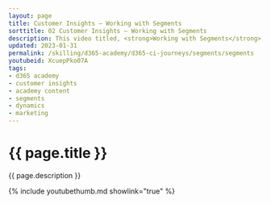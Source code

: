 ```yaml
---
layout: page
title: Customer Insights — Working with Segments
sorttitle: 02 Customer Insights — Working with Segments
description: This video titled, <strong>Working with Segments</strong>, follows the process of creating a variety of Segments to leverage in Customer journeys. 
updated: 2023-01-31
permalink: /skilling/d365-academy/d365-ci-journeys/segments/segments
youtubeid: XcuepPko07A
tags: 
- d365 academy
- customer insights
- academy content
- segments
- dynamics
- marketing
---
```


# {{ page.title }}

{{ page.description }}

{% include youtubethumb.md showlink="true" %}